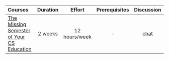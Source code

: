 | Courses                                                                     | Duration |    Effort     | Prerequisites |             Discussion             |
| :-------------------------------------------------------------------------- | :------: | :-----------: | :-----------: | :--------------------------------: |
| [The Missing Semester of Your CS Education](https://missing.csail.mit.edu/) | 2 weeks  | 12 hours/week |       -       | [chat](https://discord.gg/5FvKycS) |
